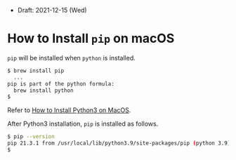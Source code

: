 * Draft: 2021-12-15 (Wed)
 
# How to Install `pip` on macOS
`pip` will be installed when `python` is installed. 
```bash
$ brew install pip
  ...
pip is part of the python formula:
  brew install python
$
```
Refer to [How to Install Python3 on MacOS](../python3/INSTALL.md).

After Python3 installation, `pip` is installed as follows.

```bash
$ pip --version
pip 21.3.1 from /usr/local/lib/python3.9/site-packages/pip (python 3.9)
$
```
